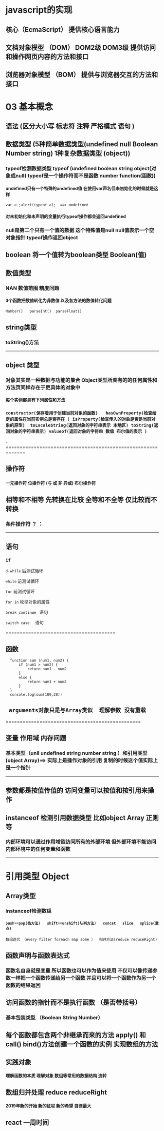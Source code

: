 # javascript的实现
 ## 核心（EcmaScript） 提供核心语言能力
 ## 文档对象模型 （DOM） DOM2级  DOM3级  提供访问和操作网页内容的方法和接口
 ## 浏览器对象模型 （BOM） 提供与浏览器交互的方法和接口

 # 03 基本概念
  ## 语法 (区分大小写 标志符  注释 严格模式 语句 )
  ## 数据类型 (5种简单数据类型(undefined null Boolean   Number  string)   1种复杂数据类型 (object))
  ### typeof检测数据类型 typeof (undefined boolean string object(对象或null)  **typeof是一个操作符而不是函数**   number function(函数))

  #### undefined只有一个特殊的undefined值 在使用var声名但未初始化的时候就是这样 
  `var a ;alert(typeof a);  ==> undefined`

#### 对未初始化和未声明的变量执行typeof操作都会返回undefined

### null是第二个只有一个值的数据 这个特殊值是null null值表示一个空对象指针 typeof操作返回object

   ## boolean 将一个值转为boolean类型 Boolean(值) 

## 数值类型
 ### NAN  数值范围  精度问题 
 #### 3个函数把数值转化为非数值   以及各方法的数值转化问题 
 `Number()   parseInt()  parseFloat()`   

## string类型
 ### toString()方法 
 ------------
 ## object 类型
 ### 对象其实是一种数据与功能的集合  Object类型所具有的的任何属性和方法页同样存在于更具体的对象中
  #### 每个实例都具有下列属性和方法
   ###  ```constructor(保存着用于创建当前对象的函数)   hasOwnProperty(检查给定的属性在当前实例总是否存在 ) isProperty(检查传入的对象是否是当前对象的原型)  toLocaleString(返回对象的字符串表示 本地区) toString(返回对象的字符串表示) valueof(返回对象的字符串 数值 布尔值的表示 ) ```
   -=============================================================

   ## 操作符
   ### 
   **一元操作符 位操作符 (与 或 非 异或)   布尔操作符**
   ## **相等和不相等 先转换在比较   全等和不全等 仅比较而不转换**
   ### 条件操作符      ？ ：
   --------------------------
   ## 语句 
   ###  `if  `
   `d-while`   后测试循环

  ` while `  前测试循环

  ` for `  前测试循环

  `for in`  枚举对象的属性 

  `break continue ` 语句

  `switch case  ` 语句

  =======================================
  ## 函数   
  ```
    function sum (num1, num2) {
        if (num1 > num2) {
            return num1 - num2
        }
        else {
            return num1 + num2
        }
    }
    console.log(sum(100,28))
  ```

  ## ` arguments对象只是与Array类似  理解参数 没有重载`
  ================================================

  ## 变量 作用域 内存问题 
  ### 基本类型（unll undefined string number string ）和引用类型 (object Array)==> 实际上是操作对象的引用 复制的时候这个值实际上是一个指针
  -------
  ## 参数都是按值传值的 访问变量可以按值和按引用来操作 
  ## instanceof 检测引用数据类型 比如object Array  正则等
   ### 内部环境可以通过作用域链访问所有的外部环境 但外部环境不能访问内部环境中的任何变量和函数 

   -----
 # 引用类型 Object
 ## Array类型  
 ### instanceof检测数组  
 #### `push==pop(栈方法)   shift==unshift(队列方法)   concat   slice   splice(重点) `   
 ` 数组迭代 （every filter foreach map some ）  归并方法(reduce reduceRight) `

 ## 函数声明与函数表达式 
 ### 函数名自身就是变量 所以函数也可以作为值来使用 不仅可以像传递参数一样把一个函数传递给另一个函数 并且可以将一个函数作为另一个函数的结果返回 
 
 ## **访问函数的指针而不是执行函数 （是否带括号）**

 ### 基本包装类型 （Boolean String  Number）

 ## 每个函数都包含两个非继承而来的方法  apply() 和 call()  bind()方法创建一个函数的实例   实现数组的方法 

 ## 实践对象

 #### 理解函数的本质  理解对象 数组等常用的数据结构 流转

 ## 数组归并处理   reduce  reduceRight

 #### 2019年新的开始 新的征程 新的希望   自律最大

 ## react  一周时间

